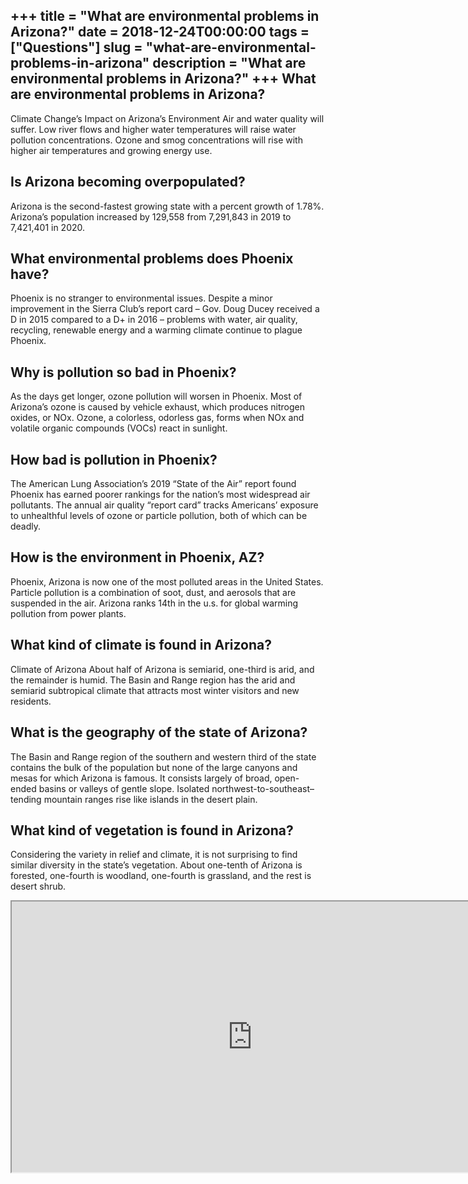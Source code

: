 +++
title = "What are environmental problems in Arizona?"
date = 2018-12-24T00:00:00
tags = ["Questions"]
slug = "what-are-environmental-problems-in-arizona"
description = "What are environmental problems in Arizona?"
+++
What are environmental problems in Arizona?
-------------------------------------------

Climate Change’s Impact on Arizona’s Environment Air and water quality will suffer. Low river flows and higher water temperatures will raise water pollution concentrations. Ozone and smog concentrations will rise with higher air temperatures and growing energy use.

Is Arizona becoming overpopulated?
----------------------------------

Arizona is the second-fastest growing state with a percent growth of 1.78%. Arizona’s population increased by 129,558 from 7,291,843 in 2019 to 7,421,401 in 2020.

What environmental problems does Phoenix have?
----------------------------------------------

Phoenix is no stranger to environmental issues. Despite a minor improvement in the Sierra Club’s report card – Gov. Doug Ducey received a D in 2015 compared to a D+ in 2016 – problems with water, air quality, recycling, renewable energy and a warming climate continue to plague Phoenix.

Why is pollution so bad in Phoenix?
-----------------------------------

As the days get longer, ozone pollution will worsen in Phoenix. Most of Arizona’s ozone is caused by vehicle exhaust, which produces nitrogen oxides, or NOx. Ozone, a colorless, odorless gas, forms when NOx and volatile organic compounds (VOCs) react in sunlight.

How bad is pollution in Phoenix?
--------------------------------

The American Lung Association’s 2019 “State of the Air” report found Phoenix has earned poorer rankings for the nation’s most widespread air pollutants. The annual air quality “report card” tracks Americans’ exposure to unhealthful levels of ozone or particle pollution, both of which can be deadly.

How is the environment in Phoenix, AZ?
--------------------------------------

Phoenix, Arizona is now one of the most polluted areas in the United States. Particle pollution is a combination of soot, dust, and aerosols that are suspended in the air. Arizona ranks 14th in the u.s. for global warming pollution from power plants.

What kind of climate is found in Arizona?
-----------------------------------------

Climate of Arizona About half of Arizona is semiarid, one-third is arid, and the remainder is humid. The Basin and Range region has the arid and semiarid subtropical climate that attracts most winter visitors and new residents.

What is the geography of the state of Arizona?
----------------------------------------------

The Basin and Range region of the southern and western third of the state contains the bulk of the population but none of the large canyons and mesas for which Arizona is famous. It consists largely of broad, open-ended basins or valleys of gentle slope. Isolated northwest-to-southeast–tending mountain ranges rise like islands in the desert plain.

What kind of vegetation is found in Arizona?
--------------------------------------------

Considering the variety in relief and climate, it is not surprising to find similar diversity in the state’s vegetation. About one-tenth of Arizona is forested, one-fourth is woodland, one-fourth is grassland, and the rest is desert shrub.

<iframe allow="accelerometer; autoplay; clipboard-write; encrypted-media; gyroscope; picture-in-picture" allowfullscreen="" class="__youtube_prefs__  epyt-is-override  no-lazyload" data-no-lazy="1" data-origheight="433" data-origwidth="770" data-skipgform_ajax_framebjll="" height="433" id="_ytid_38675" loading="lazy" src="https://www.youtube.com/embed/SbzvksnJ8S4?enablejsapi=1&autoplay=0&cc_load_policy=0&cc_lang_pref=&iv_load_policy=1&loop=0&modestbranding=0&rel=1&fs=1&playsinline=0&autohide=2&theme=dark&color=red&controls=1&" title="YouTube player" width="770"></iframe>
